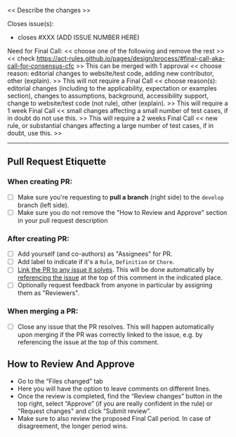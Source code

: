 << Describe the changes >>

Closes issue(s):

- closes #XXX (ADD ISSUE NUMBER HERE)

Need for Final Call:
<< choose one of the following and remove the rest >>
<< check https://act-rules.github.io/pages/design/process/#final-call-aka-call-for-consensus-cfc >>
This can be merged with 1 approval << choose reason: editorial changes to website/test code, adding new contributor, other (explain). >>
This will not require a Final Call << choose reason(s): editorial changes (including to the applicability, expectation or examples section), changes to assumptions, background, accessibility support, change to website/test code (not rule), other (explain). >>
This will require a 1 week Final Call << small changes affecting a small number of test cases, if in doubt do not use this. >>
This will require a 2 weeks Final Call << new rule, or substantial changes affecting a large number of test cases, if in doubt, use this. >>

---

## Pull Request Etiquette

### **When creating PR:**

- [ ] Make sure you're requesting to **pull a branch** (right side) to the `develop` branch (left side).
- [ ] Make sure you do not remove the "How to Review and Approve" section in your pull request description

### **After creating PR:**

- [ ] Add yourself (and co-authors) as "Assignees" for PR.
- [ ] Add label to indicate if it's a `Rule`, `Definition` or `Chore`.
- [ ] [Link the PR to any issue it solves](https://help.github.com/en/github/managing-your-work-on-github/linking-a-pull-request-to-an-issue). This will be done automatically by [referencing the issue](https://help.github.com/en/github/managing-your-work-on-github/linking-a-pull-request-to-an-issue#linking-a-pull-request-to-an-issue-using-a-keyword) at the top of this comment in the indicated place.
- [ ] Optionally request feedback from anyone in particular by assigning them as "Reviewers".

### **When merging a PR:**

- [ ] Close any issue that the PR resolves. This will happen automatically upon merging if the PR was correctly linked to the issue, e.g. by referencing the issue at the top of this comment.

## How to Review And Approve

- Go to the “Files changed” tab
- Here you will have the option to leave comments on different lines.
- Once the review is completed, find the “Review changes” button in the top right, select “Approve” (if you are really confident in the rule) or "Request changes" and click “Submit review”.
- Make sure to also review the proposed Final Call period. In case of disagreement, the longer period wins.
